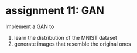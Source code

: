 # assignment 11: GAN
Implement a GAN to
1. learn the distribution of the MNIST dataset
2. generate images that resemble the original ones
